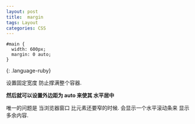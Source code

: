 ```yaml
---
layout: post
title:  margin
tags: Layout
categories: CSS
---
```


~~~
#main {
  width: 600px;
  margin: 0 auto; 
}
~~~
{: .language-ruby}



设置固定宽度 防止撑满整个容器.

**然后就可以设置外边距为 auto 来使其 水平居中**

唯一的问题是 当浏览器窗口 比元素还要窄的时候.
会显示一个水平滚动条来 显示多余内容.